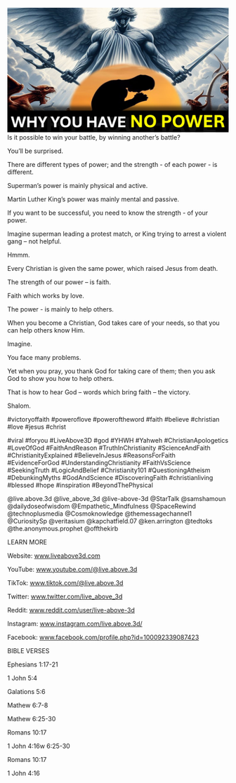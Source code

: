 ![Video cover image](../cover.jpg "cover photo")
Is it possible to win your battle, by winning another’s battle? 

You’ll be surprised.

There are different types of power; and the strength - of each power - is different.

Superman’s power is mainly physical and active.

Martin Luther King’s power was mainly mental and passive.

If you want to be successful, you need to know the strength - of your power.

Imagine superman leading a protest match, or King trying to arrest a violent gang – not helpful.

Hmmm.

Every Christian is given the same power, which raised Jesus from death.

The strength of our power – is faith.

Faith which works by love.

The power - is mainly to help others.

When you become a Christian, God takes care of your needs, so that you can help others know Him.

Imagine. 

You face many problems.

Yet when you pray, you thank God for taking care of them; then you ask God to show you how to help others.

That is how to hear God – words which bring faith – the victory.

Shalom.


#victoryoffaith #poweroflove #poweroftheword #faith #believe #christian #love #jesus #christ 

#viral #foryou #LiveAbove3D #god #YHWH #Yahweh #ChristianApologetics #LoveOfGod #FaithAndReason #TruthInChristianity #ScienceAndFaith #ChristianityExplained #BelieveInJesus #ReasonsForFaith #EvidenceForGod #UnderstandingChristianity #FaithVsScience #SeekingTruth #LogicAndBelief #Christianity101 #QuestioningAtheism #DebunkingMyths #GodAndScience #DiscoveringFaith #christianliving #blessed #hope #inspiration #BeyondThePhysical

@live.above.3d @live_above_3d @live-above-3d @StarTalk @samshamoun @dailydoseofwisdom @Empathetic_Mindfulness @SpaceRewind @technoplusmedia @Cosmoknowledge @themessagechannel1 @CuriositySp @veritasium @kapchatfield.07 @ken.arrington @tedtoks @the.anonymous.prophet @offthekirb 


LEARN MORE

Website: www.liveabove3d.com

YouTube: www.youtube.com/@live.above.3d

TikTok: www.tiktok.com/@live.above.3d

Twitter: www.twitter.com/live_above_3d

Reddit: www.reddit.com/user/live-above-3d

Instagram: www.instagram.com/live.above.3d/

Facebook: www.facebook.com/profile.php?id=100092339087423


BIBLE VERSES

Ephesians 1:17-21

1 John 5:4

Galations 5:6

Mathew 6:7-8

Mathew 6:25-30

Romans 10:17

1 John 4:16w 6:25-30

Romans 10:17

1 John 4:16